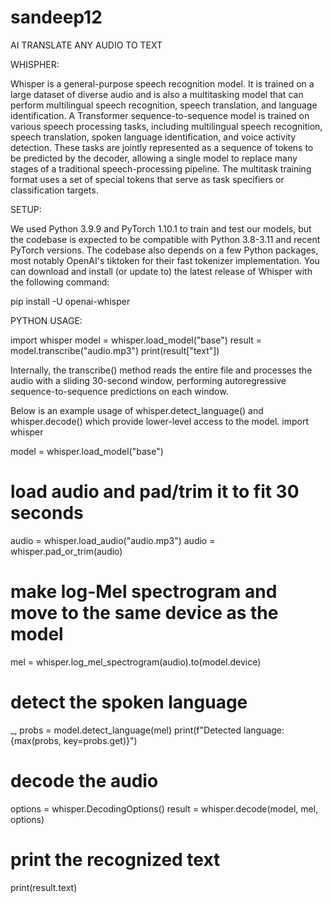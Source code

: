 # sandeep12

AI TRANSLATE ANY AUDIO TO TEXT

WHISPHER:

Whisper is a general-purpose speech recognition model. It is trained on a large dataset of diverse audio and is also a multitasking model that can perform multilingual speech recognition, speech translation, and language identification.
A Transformer sequence-to-sequence model is trained on various speech processing tasks, including multilingual speech recognition, speech translation, spoken language identification, and voice activity detection. These tasks are jointly represented as a sequence of tokens to be predicted by the decoder, allowing a single model to replace many stages of a traditional speech-processing pipeline. The multitask training format uses a set of special tokens that serve as task specifiers or classification targets.

SETUP:

We used Python 3.9.9 and PyTorch 1.10.1 to train and test our models, but the codebase is expected to be compatible with Python 3.8-3.11 and recent PyTorch versions. The codebase also depends on a few Python packages, most notably OpenAI's tiktoken for their fast tokenizer implementation. You can download and install (or update to) the latest release of Whisper with the following command:

pip install -U openai-whisper

PYTHON USAGE:

import whisper
model = whisper.load_model("base")
result = model.transcribe("audio.mp3")
print(result["text"])

Internally, the transcribe() method reads the entire file and processes the audio with a sliding 30-second window, performing autoregressive sequence-to-sequence predictions on each window.

Below is an example usage of whisper.detect_language() and whisper.decode() which provide lower-level access to the model.
import whisper

model = whisper.load_model("base")
# load audio and pad/trim it to fit 30 seconds
audio = whisper.load_audio("audio.mp3")
audio = whisper.pad_or_trim(audio)
# make log-Mel spectrogram and move to the same device as the model
mel = whisper.log_mel_spectrogram(audio).to(model.device)
# detect the spoken language
_, probs = model.detect_language(mel)
print(f"Detected language: {max(probs, key=probs.get)}")
# decode the audio
options = whisper.DecodingOptions()
result = whisper.decode(model, mel, options)
# print the recognized text
print(result.text)
